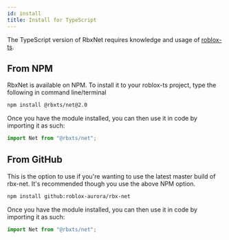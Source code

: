 ```yaml
---
id: install
title: Install for TypeScript
---
```

The TypeScript version of RbxNet requires knowledge and usage of [roblox-ts](https://roblox-ts.com).

## From NPM
RbxNet is available on NPM. To install it to your roblox-ts project, type the following in command line/terminal

```bash
npm install @rbxts/net@2.0
```
Once you have the module installed, you can then use it in code by importing it as such:
```ts
import Net from "@rbxts/net";
```

## From GitHub
This is the option to use if you're wanting to use the latest master build of rbx-net. It's recommended though you use the above NPM option.

```bash
npm install github:roblox-aurora/rbx-net
```
Once you have the module installed, you can then use it in code by importing it as such:
```ts
import Net from "@rbxts/net";
```